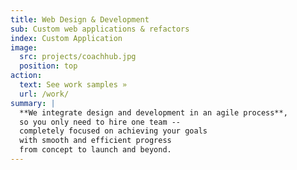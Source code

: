 ```yaml
---
title: Web Design & Development
sub: Custom web applications & refactors
index: Custom Application
image:
  src: projects/coachhub.jpg
  position: top
action:
  text: See work samples »
  url: /work/
summary: |
  **We integrate design and development in an agile process**, 
  so you only need to hire one team -- 
  completely focused on achieving your goals 
  with smooth and efficient progress 
  from concept to launch and beyond.
---
```

